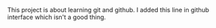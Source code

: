 This project is about learning git and github.
I added this line in github interface which isn't a good thing.
